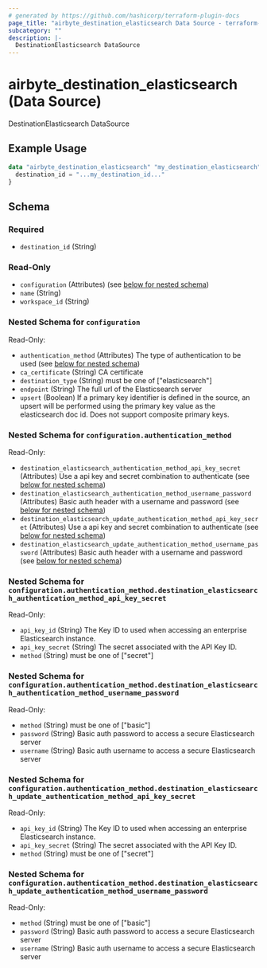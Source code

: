 ```yaml
---
# generated by https://github.com/hashicorp/terraform-plugin-docs
page_title: "airbyte_destination_elasticsearch Data Source - terraform-provider-airbyte"
subcategory: ""
description: |-
  DestinationElasticsearch DataSource
---
```


# airbyte_destination_elasticsearch (Data Source)

DestinationElasticsearch DataSource

## Example Usage

```terraform
data "airbyte_destination_elasticsearch" "my_destination_elasticsearch" {
  destination_id = "...my_destination_id..."
}
```

<!-- schema generated by tfplugindocs -->
## Schema

### Required

- `destination_id` (String)

### Read-Only

- `configuration` (Attributes) (see [below for nested schema](#nestedatt--configuration))
- `name` (String)
- `workspace_id` (String)

<a id="nestedatt--configuration"></a>
### Nested Schema for `configuration`

Read-Only:

- `authentication_method` (Attributes) The type of authentication to be used (see [below for nested schema](#nestedatt--configuration--authentication_method))
- `ca_certificate` (String) CA certificate
- `destination_type` (String) must be one of ["elasticsearch"]
- `endpoint` (String) The full url of the Elasticsearch server
- `upsert` (Boolean) If a primary key identifier is defined in the source, an upsert will be performed using the primary key value as the elasticsearch doc id. Does not support composite primary keys.

<a id="nestedatt--configuration--authentication_method"></a>
### Nested Schema for `configuration.authentication_method`

Read-Only:

- `destination_elasticsearch_authentication_method_api_key_secret` (Attributes) Use a api key and secret combination to authenticate (see [below for nested schema](#nestedatt--configuration--authentication_method--destination_elasticsearch_authentication_method_api_key_secret))
- `destination_elasticsearch_authentication_method_username_password` (Attributes) Basic auth header with a username and password (see [below for nested schema](#nestedatt--configuration--authentication_method--destination_elasticsearch_authentication_method_username_password))
- `destination_elasticsearch_update_authentication_method_api_key_secret` (Attributes) Use a api key and secret combination to authenticate (see [below for nested schema](#nestedatt--configuration--authentication_method--destination_elasticsearch_update_authentication_method_api_key_secret))
- `destination_elasticsearch_update_authentication_method_username_password` (Attributes) Basic auth header with a username and password (see [below for nested schema](#nestedatt--configuration--authentication_method--destination_elasticsearch_update_authentication_method_username_password))

<a id="nestedatt--configuration--authentication_method--destination_elasticsearch_authentication_method_api_key_secret"></a>
### Nested Schema for `configuration.authentication_method.destination_elasticsearch_authentication_method_api_key_secret`

Read-Only:

- `api_key_id` (String) The Key ID to used when accessing an enterprise Elasticsearch instance.
- `api_key_secret` (String) The secret associated with the API Key ID.
- `method` (String) must be one of ["secret"]


<a id="nestedatt--configuration--authentication_method--destination_elasticsearch_authentication_method_username_password"></a>
### Nested Schema for `configuration.authentication_method.destination_elasticsearch_authentication_method_username_password`

Read-Only:

- `method` (String) must be one of ["basic"]
- `password` (String) Basic auth password to access a secure Elasticsearch server
- `username` (String) Basic auth username to access a secure Elasticsearch server


<a id="nestedatt--configuration--authentication_method--destination_elasticsearch_update_authentication_method_api_key_secret"></a>
### Nested Schema for `configuration.authentication_method.destination_elasticsearch_update_authentication_method_api_key_secret`

Read-Only:

- `api_key_id` (String) The Key ID to used when accessing an enterprise Elasticsearch instance.
- `api_key_secret` (String) The secret associated with the API Key ID.
- `method` (String) must be one of ["secret"]


<a id="nestedatt--configuration--authentication_method--destination_elasticsearch_update_authentication_method_username_password"></a>
### Nested Schema for `configuration.authentication_method.destination_elasticsearch_update_authentication_method_username_password`

Read-Only:

- `method` (String) must be one of ["basic"]
- `password` (String) Basic auth password to access a secure Elasticsearch server
- `username` (String) Basic auth username to access a secure Elasticsearch server



